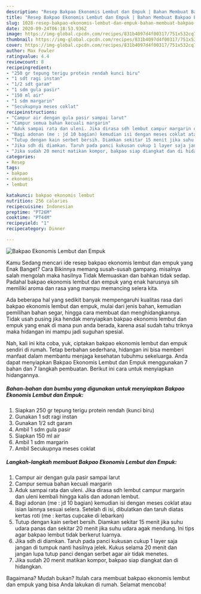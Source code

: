 ```yaml
---
description: "Resep Bakpao Ekonomis Lembut dan Empuk | Bahan Membuat Bakpao Ekonomis Lembut dan Empuk Yang Bisa Manjain Lidah"
title: "Resep Bakpao Ekonomis Lembut dan Empuk | Bahan Membuat Bakpao Ekonomis Lembut dan Empuk Yang Bisa Manjain Lidah"
slug: 1028-resep-bakpao-ekonomis-lembut-dan-empuk-bahan-membuat-bakpao-ekonomis-lembut-dan-empuk-yang-bisa-manjain-lidah
date: 2020-09-24T06:18:53.936Z
image: https://img-global.cpcdn.com/recipes/831b4097d4f00317/751x532cq70/bakpao-ekonomis-lembut-dan-empuk-foto-resep-utama.jpg
thumbnail: https://img-global.cpcdn.com/recipes/831b4097d4f00317/751x532cq70/bakpao-ekonomis-lembut-dan-empuk-foto-resep-utama.jpg
cover: https://img-global.cpcdn.com/recipes/831b4097d4f00317/751x532cq70/bakpao-ekonomis-lembut-dan-empuk-foto-resep-utama.jpg
author: Max Fowler
ratingvalue: 4.4
reviewcount: 8
recipeingredient:
- "250 gr tepung terigu protein rendah kunci biru"
- "1 sdt ragi instan"
- "1/2 sdt garam"
- "1 sdm gula pasir"
- "150 ml air"
- "1 sdm margarin"
- "Secukupnya meses coklat"
recipeinstructions:
- "Campur air dengan gula pasir sampai larut"
- "Campur semua bahan kecuali margarin"
- "Aduk sampai rata dan uleni. Jika dirasa sdh lembut campur margarin dan uleni kembali hingga kalis dan adonan lembut."
- "Bagi adonan (me : jd 10 bagian) kemudian isi dengan meses coklat atau isian lainnya sesuai selera. Setelah di isi, dibulatkan dan taruh diatas kertas roti (me : kertas cupcake di lebarkan)"
- "Tutup dengan kain serbet bersih. Diamkan sekitar 15 menit jika suhu udara panas dan sekitar 20 menit jika suhu udara agak mendung. Ini tips agar bakpao lembut tidak berkerut luarnya."
- "Jika sdh di diamkan. Taruh pada panci kukusan cukup 1 layer saja jangan di tumpuk nanti hasilnya jelek. Kukus selama 20 menit dan jangan lupa tutup panci dengan serbet agar air tidak menetes."
- "Jika sudah 20 menit matikan kompor, bakpao siap diangkat dan di hidangkan."
categories:
- Resep
tags:
- bakpao
- ekonomis
- lembut

katakunci: bakpao ekonomis lembut 
nutrition: 256 calories
recipecuisine: Indonesian
preptime: "PT26M"
cooktime: "PT44M"
recipeyield: "1"
recipecategory: Dinner

---
```



![Bakpao Ekonomis Lembut dan Empuk](https://img-global.cpcdn.com/recipes/831b4097d4f00317/751x532cq70/bakpao-ekonomis-lembut-dan-empuk-foto-resep-utama.jpg)

Kamu Sedang mencari ide resep bakpao ekonomis lembut dan empuk yang Enak Banget? Cara Bikinnya memang susah-susah gampang. misalnya salah mengolah maka hasilnya Tidak Memuaskan dan bahkan tidak sedap. Padahal bakpao ekonomis lembut dan empuk yang enak harusnya sih memiliki aroma dan rasa yang mampu memancing selera kita.

Ada beberapa hal yang sedikit banyak mempengaruhi kualitas rasa dari bakpao ekonomis lembut dan empuk, mulai dari jenis bahan, kemudian pemilihan bahan segar, hingga cara membuat dan menghidangkannya. Tidak usah pusing jika hendak menyiapkan bakpao ekonomis lembut dan empuk yang enak di mana pun anda berada, karena asal sudah tahu triknya maka hidangan ini mampu jadi suguhan spesial.




Nah, kali ini kita coba, yuk, ciptakan bakpao ekonomis lembut dan empuk sendiri di rumah. Tetap berbahan sederhana, hidangan ini bisa memberi manfaat dalam membantu menjaga kesehatan tubuhmu sekeluarga. Anda dapat menyiapkan Bakpao Ekonomis Lembut dan Empuk menggunakan 7 bahan dan 7 langkah pembuatan. Berikut ini cara untuk menyiapkan hidangannya.

<!--inarticleads1-->

##### Bahan-bahan dan bumbu yang digunakan untuk menyiapkan Bakpao Ekonomis Lembut dan Empuk:

1. Siapkan 250 gr tepung terigu protein rendah (kunci biru)
1. Gunakan 1 sdt ragi instan
1. Gunakan 1/2 sdt garam
1. Ambil 1 sdm gula pasir
1. Siapkan 150 ml air
1. Ambil 1 sdm margarin
1. Ambil Secukupnya meses coklat




<!--inarticleads2-->

##### Langkah-langkah membuat Bakpao Ekonomis Lembut dan Empuk:

1. Campur air dengan gula pasir sampai larut
1. Campur semua bahan kecuali margarin
1. Aduk sampai rata dan uleni. Jika dirasa sdh lembut campur margarin dan uleni kembali hingga kalis dan adonan lembut.
1. Bagi adonan (me : jd 10 bagian) kemudian isi dengan meses coklat atau isian lainnya sesuai selera. Setelah di isi, dibulatkan dan taruh diatas kertas roti (me : kertas cupcake di lebarkan)
1. Tutup dengan kain serbet bersih. Diamkan sekitar 15 menit jika suhu udara panas dan sekitar 20 menit jika suhu udara agak mendung. Ini tips agar bakpao lembut tidak berkerut luarnya.
1. Jika sdh di diamkan. Taruh pada panci kukusan cukup 1 layer saja jangan di tumpuk nanti hasilnya jelek. Kukus selama 20 menit dan jangan lupa tutup panci dengan serbet agar air tidak menetes.
1. Jika sudah 20 menit matikan kompor, bakpao siap diangkat dan di hidangkan.




Bagaimana? Mudah bukan? Itulah cara membuat bakpao ekonomis lembut dan empuk yang bisa Anda lakukan di rumah. Selamat mencoba!
